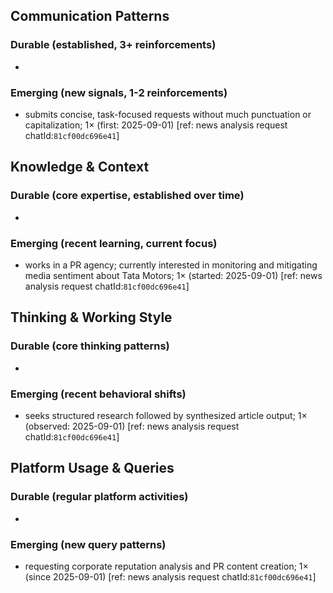 ## Communication Patterns
### Durable (established, 3+ reinforcements)
- 

### Emerging (new signals, 1-2 reinforcements)
- submits concise, task-focused requests without much punctuation or capitalization; 1× (first: 2025-09-01) [ref: news analysis request chatId:`81cf00dc696e41`]

## Knowledge & Context
### Durable (core expertise, established over time)
- 

### Emerging (recent learning, current focus)
- works in a PR agency; currently interested in monitoring and mitigating media sentiment about Tata Motors; 1× (started: 2025-09-01) [ref: news analysis request chatId:`81cf00dc696e41`]

## Thinking & Working Style
### Durable (core thinking patterns)
- 

### Emerging (recent behavioral shifts)
- seeks structured research followed by synthesized article output; 1× (observed: 2025-09-01) [ref: news analysis request chatId:`81cf00dc696e41`]

## Platform Usage & Queries
### Durable (regular platform activities)
- 

### Emerging (new query patterns)
- requesting corporate reputation analysis and PR content creation; 1× (since 2025-09-01) [ref: news analysis request chatId:`81cf00dc696e41`]